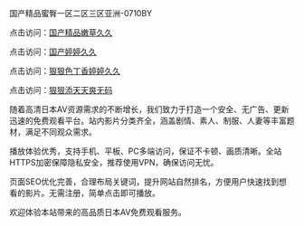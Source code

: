 国产精品蜜臀一区二区三区亚洲-0710BY

点击访问：<a href="https://heiliaoxwd5i8.pages.dev">国产精品嫩草久久</a>

点击访问：<a href="https://heiliaowt0d7p.pages.dev">国产婷婷久久</a>

点击访问：<a href="https://heiliaoga6s9v.pages.dev">狠狠色丁香婷婷久久</a>

点击访问：<a href="https://heiliaoow5kzm.pages.dev">狠狠添天天爽无码</a>

随着高清日本AV资源需求的不断增长，我们致力于打造一个安全、无广告、更新迅速的免费观看平台。站内影片分类齐全，涵盖剧情、素人、制服、人妻等丰富题材，满足不同观众需求。

播放体验优秀，支持手机、平板、PC多端访问，保证不卡顿、画质清晰。全站HTTPS加密保障隐私安全，推荐使用VPN，确保访问无忧。

页面SEO优化完善，合理布局关键词，提升网站自然排名，方便用户快速找到想看的影片。无需注册，简单点击即可播放。

欢迎体验本站带来的高品质日本AV免费观看服务。

<span style="display:none;">[Canonical link]( https://github.com/ribenyi1021/57462392 ）</span>

